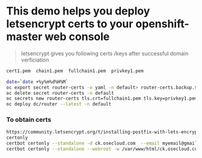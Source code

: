 # This demo helps you deploy letsencrypt certs to your openshift-master web  console

> letsencrypt gives you following certs /keys after successful domain verficiation

```sh
cert1.pem  chain1.pem  fullchain1.pem  privkey1.pem
```

```sh
date=`date +%y%m%d%H%M`
oc export secret router-certs -o yaml -n default> router-certs.backup.$date.yaml
oc delete secret router-certs -n default
oc secrets new router-certs tls.crt=fullchain1.pem tls.key=privkey1.pem --type='kubernetes.io/tls' --confirm -n default
oc deploy dc/router --latest -n default
```


### To obtain certs
```sh
https://community.letsencrypt.org/t/installing-postfix-with-lets-encrypt-certificate-using-certbot-rhel7/20445
certonly
certbot certonly --standalone -d ck.osecloud.com  --email myemail@gmail.com or 
certbot certonly --standalone --webroot -w /var/www/html/ck.osecloud.com -d ck.osecloud.com  --email myemail@gmail.com
```
